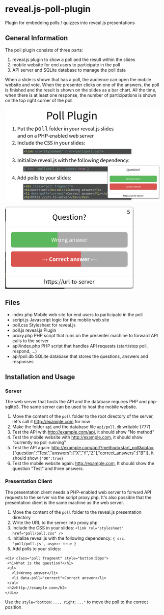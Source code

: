 # reveal.js-poll-plugin
Plugin for embedding polls / quizzes into reveal.js presentations

## General Information

The poll plugin consists of three parts:

1. reveal.js plugin to show a poll and the result within the slides
1. mobile website for end users to participate in the poll
1. API server and SQLite database to manage the poll data 

When a slide is shown that has a poll, the audience can open the mobile website and vote. When the presenter clicks on one of the answers, the poll is finished and the result is shown on the slides as a bar chart. All the time, when there is at least one response, the number of participations is shown on the top right corner of the poll.

![Screenshot](screenshot.png)

![Screenshot](screenshot_result.png)

## Files

- index.php Mobile web site for end users to participate in the poll
- script.js Javascript logic for the mobile web site
- poll.css Stylesheet for reveal.js
- poll.js reveal.js Plugin
- proxy.php PHP script that runs on the presenter machine to forward API calls to the server
- api/index.php PHP script that handles API requests (start/stop poll, respond, ...)
- api/poll.db SQLite database that stores the questions, answers and responses

## Installation and Usage

### Server

The web server that hosts the API and the database requires PHP and php-sqlite3. The same server can be used to host the mobile website.

1. Move the content of the `poll` folder to the root directory of the server, let's call it http://example.com for now
1. Make the folder `api` and the database file `api/poll.db` writable (777)
1. Test the API with http://example.com/api, it should show "No method"
1. Test the mobile website with http://example.com, it should show "currently no poll running"
1. Test the API again: http://example.com/api/?method=start_poll&data={"question":"Test","answers":["X","Y","Z"],"correct_answers":["B"]}, it should show `{"OK":true}`
1. Test the mobile website again: http://example.com, It should show the question "Test" and three answers.

### Presentation Client

The presentation client needs a PHP-enabled web server to forward API requests to the server via the script proxy.php. It's also possible that the presentation client is the same machine as the web server.

1. Move the content of the `poll` folder to the reveal.js presentation directory
1. Write the URL to the server into proxy.php
1. Include the CSS in your slides: `<link rel="stylesheet" href="poll/poll.css" />`
1. Initialize reveal.js with the following dependency: `{ src: 'poll/poll.js', async: true }`
1. Add polls to your slides:

```
<div class="poll fragment" style="bottom:50px">
 <h1>What is the question?</h1>
 <ul>
   <li>Wrong answer</li>
   <li data-poll="correct">Correct answer</li>
 </ul>
 <h2>http://example.com</h2>
</div>
```

Use the `style="bottom:..., right:..."` to move the poll to the correct position. 
